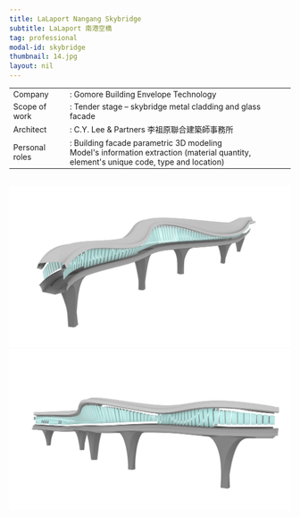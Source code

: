 ```yaml
---
title: LaLaport Nangang Skybridge
subtitle: LaLaport 南港空橋
tag: professional
modal-id: skybridge
thumbnail: 14.jpg
layout: nil
---
```

<table class="table__professional">
    <tbody>
        <tr>
            <td>
                Company&nbsp;&nbsp;&nbsp;
            </td>
            <td>
                : Gomore Building Envelope Technology
            </td>
        </tr>
        <tr>
            <td>
                Scope of work
            </td>
            <td>
                : Tender stage – skybridge metal cladding and glass facade
            </td>
        </tr>
        <tr>
            <td>
                Architect
            </td>
            <td>
                : C.Y. Lee & Partners 李祖原聯合建築師事務所
            </td>
        </tr>
        <tr>
            <td>
                Personal roles
            </td>
            <td>
                : Building facade parametric 3D modeling <br>
                Model's information extraction (material quantity, element's unique code, type and location)
            </td>
        </tr>
    </tbody>
</table>
<br>
<img src="images/portfolio/14/14A.jpg" class="img-responsive img-centered" alt="LaLaport Nangang Skybridge">
<br>
<img src="images/portfolio/14/14B.jpg" class="img-responsive img-centered" alt="LaLaport Nangang Skybridge">

